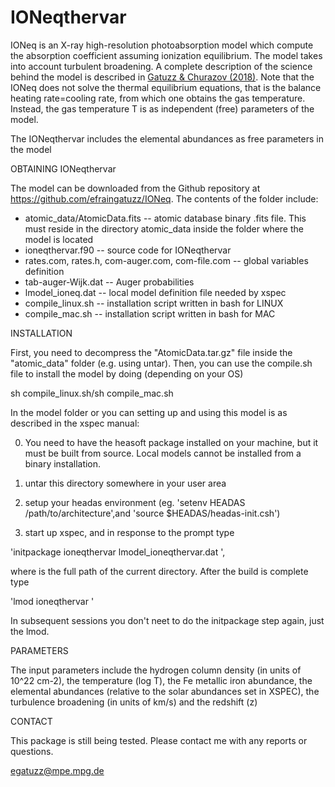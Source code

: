 # IONeqthervar

IONeq is an X-ray high-resolution photoabsorption model which compute the absorption coefficient assuming ionization equilibrium. The model takes into account turbulent broadening.  A complete description of the science behind the model is described in [Gatuzz & Churazov (2018)](https://ui.adsabs.harvard.edu/abs/2018MNRAS.474..696G/abstract). Note that the IONeq does not solve the thermal equilibrium equations, that is the balance heating rate=cooling rate, from which one obtains the gas temperature. Instead, the gas temperature T is as independent (free) parameters of the model.

The IONeqthervar includes the elemental abundances as free parameters in the model

OBTAINING IONeqthervar

The model can be downloaded from the Github repository at https://github.com/efraingatuzz/IONeq. The contents of the folder include:

- atomic_data/AtomicData.fits -- atomic database binary .fits file. This must reside in the directory atomic_data inside the folder where the model is located
- ioneqthervar.f90 -- source code for IONeqthervar
- rates.com, rates.h, com-auger.com, com-file.com -- global variables definition
- tab-auger-Wijk.dat -- Auger probabilities
- lmodel_ioneq.dat -- local model definition file needed by xspec
- compile_linux.sh -- installation script written in bash for LINUX
- compile_mac.sh -- installation script written in bash for MAC

INSTALLATION

First, you need to decompress the "AtomicData.tar.gz" file inside the "atomic_data" folder (e.g. using untar). Then, you can use the compile.sh file to install the model by doing (depending on your OS)

sh compile_linux.sh/sh compile_mac.sh

In the  model folder or you can setting up and using this model is as described in the xspec manual:

0) You need to have the heasoft package installed on your machine, but it must be built from source. Local models cannot be installed from a binary installation.

1) untar this directory somewhere in your user area

2) setup your headas environment (eg. 'setenv HEADAS /path/to/architecture',and 'source \$HEADAS/headas-init.csh')

3) start up xspec, and in response to the prompt type 

'initpackage ioneqthervar lmodel_ioneqthervar.dat <path-to-current-directory>',

where <path-to-current-directory> is the full path of the current directory. After the build is complete type 

'lmod ioneqthervar <path-to-current-directory>'

In subsequent  sessions you don't neet to do the initpackage step again, just the lmod.

PARAMETERS

The input parameters include the hydrogen column density (in units of 10^22 cm-2), the temperature (log T), the Fe metallic iron abundance, the elemental abundances (relative to the solar abundances set in XSPEC), the turbulence broadening (in units of km/s) and the redshift (z)

CONTACT

This package is still being tested. Please contact me with any reports or questions.

egatuzz@mpe.mpg.de









